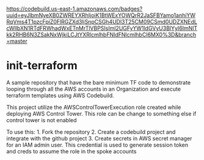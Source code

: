 https://codebuild.us-east-1.amazonaws.com/badges?uuid=eyJlbmNyeXB0ZWREYXRhIjoiK1BtWExYOWQrR2JaSFBYamo1anhiYWRqVms4T1pzcFpiZ0FlRGZXd3ljSnpCSGh4UDl3T25CM09CSmd0UDZXNEdLcWllbXN1RTdFRWhadWxETnMrTlVBPSIsIml2UGFyYW1ldGVyU3BlYyI6ImNlTkk2RHB6N3ZSakNxWjkiLCJtYXRlcmlhbFNldFNlcmlhbCI6MX0%3D&branch=master

# init-terraform

A sample repository that have the bare minimum TF code to demonstrate looping through all the AWS accounts in an Organization and execute terraform templates using AWS Codebuild.

This project utilize the AWSControlTowerExecution role created while deploying AWS Control Tower. This role can be change to something else if control tower is not enabled

To use this:
    1. Fork the repository
    2. Create a codebuild project and integrate with the github project 
    3. Create secrets in AWS secret manager for an IAM admin user. This credential is used to generate session token and creds to assume the role in the spoke accounts

